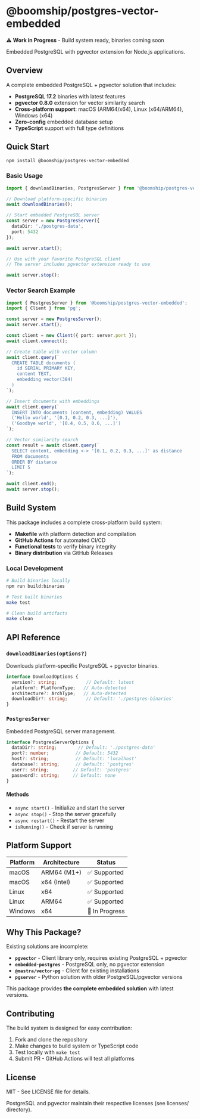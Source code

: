 # @boomship/postgres-vector-embedded

⚠️ **Work in Progress** - Build system ready, binaries coming soon

Embedded PostgreSQL with pgvector extension for Node.js applications.

## Overview

A complete embedded PostgreSQL + pgvector solution that includes:

- **PostgreSQL 17.2** binaries with latest features
- **pgvector 0.8.0** extension for vector similarity search
- **Cross-platform support**: macOS (ARM64/x64), Linux (x64/ARM64), Windows (x64)
- **Zero-config** embedded database setup
- **TypeScript** support with full type definitions

## Quick Start

```bash
npm install @boomship/postgres-vector-embedded
```

### Basic Usage

```typescript
import { downloadBinaries, PostgresServer } from '@boomship/postgres-vector-embedded';

// Download platform-specific binaries
await downloadBinaries();

// Start embedded PostgreSQL server
const server = new PostgresServer({
  dataDir: './postgres-data',
  port: 5432
});

await server.start();

// Use with your favorite PostgreSQL client
// The server includes pgvector extension ready to use

await server.stop();
```

### Vector Search Example

```typescript
import { PostgresServer } from '@boomship/postgres-vector-embedded';
import { Client } from 'pg';

const server = new PostgresServer();
await server.start();

const client = new Client({ port: server.port });
await client.connect();

// Create table with vector column
await client.query(`
  CREATE TABLE documents (
    id SERIAL PRIMARY KEY,
    content TEXT,
    embedding vector(384)
  )
`);

// Insert documents with embeddings
await client.query(`
  INSERT INTO documents (content, embedding) VALUES 
  ('Hello world', '[0.1, 0.2, 0.3, ...]'),
  ('Goodbye world', '[0.4, 0.5, 0.6, ...]')
`);

// Vector similarity search
const result = await client.query(`
  SELECT content, embedding <-> '[0.1, 0.2, 0.3, ...]' as distance 
  FROM documents 
  ORDER BY distance 
  LIMIT 5
`);

await client.end();
await server.stop();
```

## Build System

This package includes a complete cross-platform build system:

- **Makefile** with platform detection and compilation
- **GitHub Actions** for automated CI/CD
- **Functional tests** to verify binary integrity
- **Binary distribution** via GitHub Releases

### Local Development

```bash
# Build binaries locally
npm run build:binaries

# Test built binaries
make test

# Clean build artifacts
make clean
```

## API Reference

### `downloadBinaries(options?)`

Downloads platform-specific PostgreSQL + pgvector binaries.

```typescript
interface DownloadOptions {
  version?: string;           // Default: latest
  platform?: PlatformType;   // Auto-detected
  architecture?: ArchType;   // Auto-detected  
  downloadDir?: string;       // Default: './postgres-binaries'
}
```

### `PostgresServer`

Embedded PostgreSQL server management.

```typescript
interface PostgresServerOptions {
  dataDir?: string;        // Default: './postgres-data'
  port?: number;          // Default: 5432
  host?: string;          // Default: 'localhost'
  database?: string;      // Default: 'postgres'
  user?: string;         // Default: 'postgres'
  password?: string;     // Default: none
}
```

#### Methods

- `async start()` - Initialize and start the server
- `async stop()` - Stop the server gracefully
- `async restart()` - Restart the server
- `isRunning()` - Check if server is running

## Platform Support

| Platform | Architecture | Status |
|----------|-------------|---------|
| macOS    | ARM64 (M1+) | ✅ Supported |
| macOS    | x64 (Intel) | ✅ Supported |
| Linux    | x64         | ✅ Supported |
| Linux    | ARM64       | ✅ Supported |
| Windows  | x64         | 🚧 In Progress |

## Why This Package?

Existing solutions are incomplete:

- **`pgvector`** - Client library only, requires existing PostgreSQL + pgvector
- **`embedded-postgres`** - PostgreSQL only, no pgvector extension  
- **`@mastra/vector-pg`** - Client for existing installations
- **`pgserver`** - Python solution with older PostgreSQL/pgvector versions

This package provides **the complete embedded solution** with latest versions.

## Contributing

The build system is designed for easy contribution:

1. Fork and clone the repository
2. Make changes to build system or TypeScript code
3. Test locally with `make test`
4. Submit PR - GitHub Actions will test all platforms

## License

MIT - See LICENSE file for details.

PostgreSQL and pgvector maintain their respective licenses (see licenses/ directory).